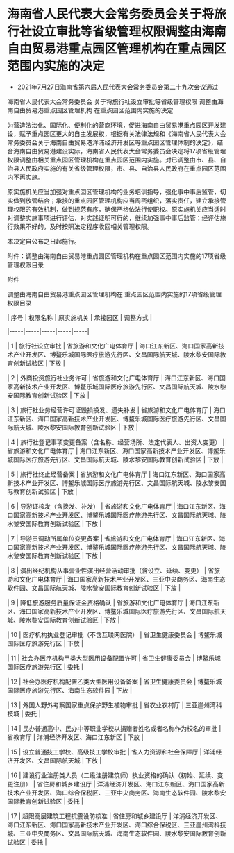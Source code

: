 # 海南省人民代表大会常务委员会关于将旅行社设立审批等省级管理权限调整由海南自由贸易港重点园区管理机构在重点园区范围内实施的决定

- 2021年7月27日海南省第六届人民代表大会常务委员会第二十九次会议通过

<!-- INFO END -->

海南省人民代表大会常务委员会 关于将旅行社设立审批等省级管理权限 调整由海南自由贸易港重点园区管理机构 在重点园区范围内实施的决定

为营造法治化、国际化、便利化的营商环境，促进海南自由贸易港重点园区开发建设，赋予重点园区更大的自主发展权，根据有关法律法规和《海南省人民代表大会常务委员会关于海南自由贸易港洋浦经济开发区等重点园区管理体制的决定》，结合海南自由贸易港建设实际，海南省人民代表大会常务委员会决定将17项省级管理权限调整由相关重点园区管理机构在重点园区范围内实施。对已调整由市、县、自治县人民政府实施的有关省级管理权限，市、县、自治县人民政府在重点园区范围内不再实施。

原实施机关应当加强对重点园区管理机构的业务培训指导，强化事中事后监管，切实做到放管结合；承接的重点园区管理机构应当周密组织，落实责任，建立承接管理权限的有效机制，做到规范有序，确保严格依法行使职权。原实施机关应当适时对调整实施事项进行评估，对实践证明可行的，继续加强事中事后监管；经评估施行效果不好的，及时按照法定程序收回相关管理权限。

本决定自公布之日起施行。

附件：调整由海南自由贸易港重点园区管理机构在重点园区范围内实施的17项省级管理权限目录

附件

调整由海南自由贸易港重点园区管理机构在 重点园区范围内实施的17项省级管理权限目录

<!-- TABLE -->

| 序号 | 权限名称 | 原实施机关 | 承接园区 | 调整方式 |

|-----|-----|-----|-----|-----|

| 1 | 旅行社设立审批 | 省旅游和文化广电体育厅 | 海口江东新区、海口国家高新技术产业开发区、博鳌乐城国际医疗旅游先行区、文昌国际航天城、陵水黎安国际教育创新试验区 | 下放 |

| 2 | 外商投资旅行社业务许可 | 省旅游和文化广电体育厅 | 海口江东新区、海口国家高新技术产业开发区、博鳌乐城国际医疗旅游先行区、文昌国际航天城、陵水黎安国际教育创新试验区 | 下放 |

| 3 | 旅行社业务经营许可证毁损换发、遗失补发 | 省旅游和文化广电体育厅 | 海口江东新区、海口国家高新技术产业开发区、博鳌乐城国际医疗旅游先行区、文昌国际航天城、陵水黎安国际教育创新试验区 | 下放 |

| 4 | 旅行社登记事项变更备案（含名称、经营场所、法定代表人、出资人变更） | 省旅游和文化广电体育厅 | 海口江东新区、海口国家高新技术产业开发区、博鳌乐城国际医疗旅游先行区、文昌国际航天城、陵水黎安国际教育创新试验区 | 下放 |

| 5 | 旅行社终止经营备案 | 省旅游和文化广电体育厅 | 海口江东新区、海口国家高新技术产业开发区、博鳌乐城国际医疗旅游先行区、文昌国际航天城、陵水黎安国际教育创新试验区 | 下放 |

| 6 | 导游证核发（含换发、补发） | 省旅游和文化广电体育厅 | 海口江东新区、海口国家高新技术产业开发区、博鳌乐城国际医疗旅游先行区、文昌国际航天城、陵水黎安国际教育创新试验区 | 下放 |

| 7 | 导游员调动所属单位变更备案 | 省旅游和文化广电体育厅 | 海口江东新区、海口国家高新技术产业开发区、博鳌乐城国际医疗旅游先行区、文昌国际航天城、陵水黎安国际教育创新试验区 | 下放 |

| 8 | 演出经纪机构从事营业性演出经营活动审批（含设立、延续、变更） | 省旅游和文化广电体育厅 | 海口国家高新技术产业开发区、三亚中央商务区、海南生态软件园、文昌国际航天城、陵水黎安国际教育创新试验区 | 下放 |

| 9 | 降低旅游服务质量保证金资格确认 | 省旅游和文化广电体育厅 | 海口江东新区、海口国家高新技术产业开发区、博鳌乐城国际医疗旅游先行区、文昌国际航天城、陵水黎安国际教育创新试验区 | 下放 |

| 10 | 医疗机构执业登记审批（不含互联网医院） | 省卫生健康委员会 | 博鳌乐城国际医疗旅游先行区 | 下放 |

| 11 | 社会办医疗机构甲类大型医用设备配置许可 | 省卫生健康委员会 | 博鳌乐城国际医疗旅游先行区 | 委托 |

| 12 | 社会办医疗机构配置乙类大型医用设备备案 | 省卫生健康委员会 | 博鳌乐城国际医疗旅游先行区、海南生态软件园 | 下放 |

| 13 | 外国人野外考察国家重点保护野生植物审批 | 省农业农村厅 | 三亚崖州湾科技城 | 委托 |

| 14 | 民办普通高中、民办中等职业学校以捐赠者姓名或者名称作为校名的审批 | 省教育厅 | 洋浦经济开发区、海口江东新区 | 下放 |

| 15 | 设立普通技工学校、高级技工学校审批 | 省人力资源和社会保障厅 | 洋浦经济开发区、文昌国际航天城 | 下放 |

| 16 | 建设行业注册类人员（二级注册建筑师）执业资格的确认（初始、延续、变更注册） | 省住房和城乡建设厅 | 洋浦经济开发区、海口江东新区、海口国家高新技术产业开发区、海口综合保税区、三亚中央商务区、海南生态软件园、陵水黎安国际教育创新试验区 | 委托 |

| 17 | 超限高层建筑工程抗震设防核准 | 省住房和城乡建设厅 | 洋浦经济开发区、海口江东新区、海口国家高新技术产业开发区、海口综合保税区、三亚崖州湾科技城、三亚中央商务区、文昌国际航天城、海南生态软件园、陵水黎安国际教育创新试验区 | 委托 |

<!-- TABLE END -->
